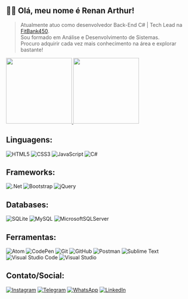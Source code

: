 ## :raising_hand_man: Olá, meu nome é <strong>Renan Arthur!</strong>

> Atualmente atuo como desenvolvedor Back-End C# | Tech Lead na <a href="fitbank.com.br">FitBank450</a>.<br>
> Sou formado em Análise e Desenvolvimento de Sistemas.<br>
> Procuro adquirir cada vez mais conhecimento na área e explorar bastante!

<a href="https://github.com/renan-arth">
  <img height="180em" src="https://github-readme-stats.vercel.app/api?username=renan-arth&theme=dracula&show_icons=true" />
</a>

<a href="https://github.com/renan-arth">
  <img height="180em" src="https://github-readme-stats.vercel.app/api/top-langs/?username=renan-arth&theme=dracula&hide_langs_below=1" />
</a>

## **Linguagens:**
  ![HTML5](https://img.shields.io/badge/html5-%23E34F26.svg?style=for-the-badge&logo=html5&logoColor=white)
  ![CSS3](https://img.shields.io/badge/css3-%231572B6.svg?style=for-the-badge&logo=css3&logoColor=white)
  ![JavaScript](https://img.shields.io/badge/-JavaScript-333333?style=for-the-badge&logo=javascript)
  ![C#](https://img.shields.io/badge/C%23-333333?style=for-the-badge&logo=c-sharp&logoColor=blueviolet)
  
## **Frameworks:**
![.Net](https://img.shields.io/badge/.NET-5C2D91?style=for-the-badge&logo=.net&logoColor=white)
![Bootstrap](https://img.shields.io/badge/bootstrap-%23563D7C.svg?style=for-the-badge&logo=bootstrap&logoColor=white)
![jQuery](https://img.shields.io/badge/jquery-%230769AD.svg?style=for-the-badge&logo=jquery&logoColor=white)

## **Databases:**
![SQLite](https://img.shields.io/badge/sqlite-%2307405e.svg?style=for-the-badge&logo=sqlite&logoColor=white)
![MySQL](https://img.shields.io/badge/-MySQL-333333?style=for-the-badge&logo=mysql)
![MicrosoftSQLServer](https://img.shields.io/badge/Microsoft%20SQL%20Sever-CC2927?style=for-the-badge&logo=microsoft%20sql%20server&logoColor=white)

## **Ferramentas:**
  ![Atom](https://img.shields.io/badge/Atom-%2366595C.svg?style=for-the-badge&logo=atom&logoColor=white)
  ![CodePen](https://img.shields.io/badge/CodePen-white?style=for-the-badge&logo=codepen&logoColor=black)
  ![Git](https://img.shields.io/badge/git-%23F05033.svg?style=for-the-badge&logo=git&logoColor=white)
  ![GitHub](https://img.shields.io/badge/github-%23121011.svg?style=for-the-badge&logo=github&logoColor=white)
  ![Postman](https://img.shields.io/badge/Postman-FF6C37?style=for-the-badge&logo=postman&logoColor=white)
  ![Sublime Text](https://img.shields.io/badge/sublime_text-%23575757.svg?style=for-the-badge&logo=sublime-text&logoColor=important)
  ![Visual Studio Code](https://img.shields.io/badge/Visual%20Studio%20Code-0078d7.svg?style=for-the-badge&logo=visual-studio-code&logoColor=white)
  ![Visual Studio](https://img.shields.io/badge/Visual%20Studio-5C2D91.svg?style=for-the-badge&logo=visual-studio&logoColor=white)
  
## **Contato/Social:**
  <a href="https://www.instagram.com/renan_arthur_02">![Instagram](https://img.shields.io/badge/Instagram-%23E4405F.svg?style=for-the-badge&logo=Instagram&logoColor=white)</a>
  <a href="https://web.telegram.org/k/#@renanarthur">![Telegram](https://img.shields.io/badge/Telegram-2CA5E0?style=for-the-badge&logo=telegram&logoColor=white)</a>
  <a href="https://contate.me/my-whatssapp">![WhatsApp](https://img.shields.io/badge/WhatsApp-25D366?style=for-the-badge&logo=whatsapp&logoColor=white)</a>
  <a href="https://www.linkedin.com/in/renan-arthur/">![LinkedIn](https://img.shields.io/badge/linkedin-%230077B5.svg?style=for-the-badge&logo=linkedin&logoColor=white)</a>
